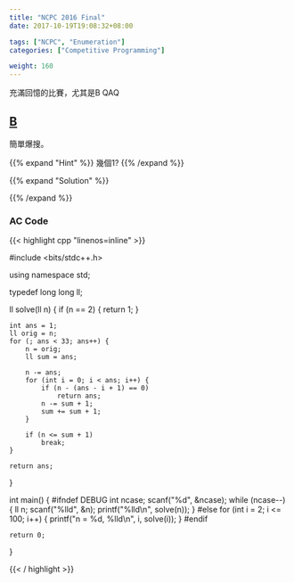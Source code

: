 ```yaml
---
title: "NCPC 2016 Final"
date: 2017-10-19T19:08:32+08:00

tags: ["NCPC", "Enumeration"]
categories: ["Competitive Programming"]

weight: 160
---
```


充滿回憶的比賽，尤其是B QAQ

<!--more-->

## [B](http://e-tutor.itsa.org.tw/e-Tutor/mod/programming/view.php?a=17928)

簡單爆搜。

{{% expand "Hint" %}}
幾個1?
{{% /expand %}}

{{% expand "Solution" %}}

{{% /expand %}}

### AC Code

{{< highlight cpp "linenos=inline" >}}

#include <bits/stdc++.h>

using namespace std;

typedef long long ll;

ll solve(ll n)
{
    if (n == 2) {
        return 1;
    }

    int ans = 1;
    ll orig = n;
    for (; ans < 33; ans++) {
        n = orig;
        ll sum = ans;

        n -= ans;
        for (int i = 0; i < ans; i++) {
            if (n - (ans - i + 1) == 0)
                return ans;
            n -= sum + 1;
            sum += sum + 1;
        }

        if (n <= sum + 1)
            break;
    }

    return ans;
}

int main()
{
#ifndef DEBUG
    int ncase;
    scanf("%d", &ncase);
    while (ncase--) {
        ll n;
        scanf("%lld", &n);
        printf("%lld\n", solve(n));
    }
#else
    for (int i = 2; i <= 100; i++) {
        printf("n = %d, %lld\n", i, solve(i));
    }
#endif

    return 0;
}

{{< / highlight >}}